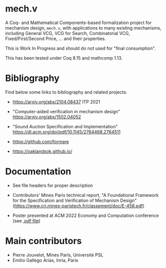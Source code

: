 # mech.v

A Coq- and Mathematical Components-based formalization project for
mechanism design, `mech.v`, with applications to many existing
mechanisms, including General VCG, VCG for Search, Combinatorial VCG,
Fixed/First/Second Price, ... and their properties.

This is Work In Progress and should do not used for "final
consumption".

This has been tested under Coq 8.15 and mathcomp 1.13.

# Bibliography

Find below some links to bibliography and related projects:

- https://arxiv.org/abs/2104.08437
  ITP 2021

- "Computer-aided verification in mechanism design"
  https://arxiv.org/abs/1502.04052

- "Sound Auction Specification and Implementation"
  https://dl.acm.org/doi/pdf/10.1145/2764468.2764511

- https://github.com/formare

- https://oaklandsok.github.io/

# Documentation

- See file headers for proper description

- Contributors' Mines Paris technical report, "A Foundational Framework for the Specification and Verification of Mechanism Design" (https://www.cri.mines-paristech.fr/classement/doc/E-458.pdf)

- Poster presented at ACM 2022 Economy and Computation conference (see [.pdf file](EC%20Poster%20landscape.pdf))

# Main contributors

- Pierre Jouvelot, Mines Paris, Université PSL
- Emilio Gallego Arias, Inria, Paris
